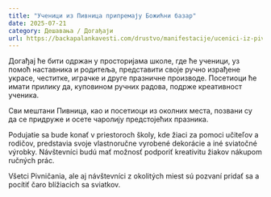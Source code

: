 ```yaml
---
title: "Ученици из Пивница припремају Божићни базар"
date: 2025-07-21
category: Дешавања / Догађаји
url: https://backapalankavesti.com/drustvo/manifestacije/ucenici-iz-pivnica-pripremaju-bozicni-bazar/
---
```


Догађај ће бити одржан у просторијама школе, где ће ученици, уз помоћ наставника и родитеља, представити своје ручно израђене украсе, честитке, играчке и друге празничне производе. Посетиоци ће имати прилику да, куповином ручних радова, подрже креативност ученика.

Сви мештани Пивница, као и посетиоци из околних места, позвани су да се придруже и осете чаролију предстојећих празника.

Podujatie sa bude konať v priestoroch školy, kde žiaci za pomoci učiteľov a rodičov, predstavia svoje vlastnoručne vyrobené dekorácie a iné sviatočné výrobky. Návštevníci budú mať možnosť podporiť kreativitu žiakov nákupom ručných prác.

Všetci Pivničania, ale aj návštevníci z okolitých miest sú pozvaní pridať sa a pocítiť čaro blížiacich sa sviatkov.
